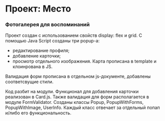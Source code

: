 # Проект: Место

### Фотогалерея для воспоминаний

Проект создан с использованием свойств display: flex и grid. 
С помощью Java Script созданы три popup-а:
- редактирование профиля; 
- добавление карточки;
- просмотр отдельного изображения.
Карта прописана в template и клоинрована в JS.

Валидация форм прописана в отдельном js-документе, добавлены соответсвущие стили.

Код разбит на модули. Функционал для добавления карточки реализован в Card.js.
Также валидация для форм располагается в модуле FormValidator.
Созданы классы Popup, PopupWithForms, PopupWithImage, UserInfo. Каждый класс отвечает за отдельный попап и/либо его функциональность.





